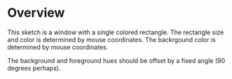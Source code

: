 # Overview

This sketch is a window with a single colored rectangle.
The rectangle size and color is determined by mouse coordinates.
The backrgound color is determined by mouse coordinates.

The background and foreground hues should be offset by a fixed angle
(90 degrees perhaps).
